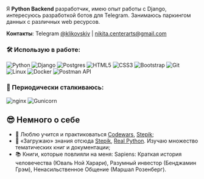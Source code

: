 Я **Python Backend** разработчик, имею опыт работы с Django, интересуюсь разработкой ботов для Telegram.
Занимаюсь паркингом данных с различных web ресурсов.

**Контакты**: Telegram [@klikovskiy](https://t.me/klikovskiy) | nikita.centerarts@gmail.com

### 🛠️ Использую в работе:

![Python](https://img.shields.io/badge/python-3670A0?style=for-the-badge&logo=python&logoColor=ffdd54)
![Django](https://img.shields.io/badge/django-%23092E20.svg?style=for-the-badge&logo=django&logoColor=white)
![Postgres](https://img.shields.io/badge/postgres-%23316192.svg?style=for-the-badge&logo=postgresql&logoColor=white)
![HTML5](https://img.shields.io/badge/html5-%23E34F26.svg?style=for-the-badge&logo=html5&logoColor=white)
![CSS3](https://img.shields.io/badge/css3-%231572B6.svg?style=for-the-badge&logo=css3&logoColor=white)
![Bootstrap](https://img.shields.io/badge/bootstrap-%23563D7C.svg?style=for-the-badge&logo=bootstrap&logoColor=white)
![Git](https://img.shields.io/badge/git-%23F05033.svg?style=for-the-badge&logo=git&logoColor=white)
![Linux](https://img.shields.io/badge/Linux-FCC624?style=for-the-badge&logo=linux&logoColor=black)
![Docker](https://img.shields.io/badge/Docker-03c6fc?style=for-the-badge&logo=docker&logoColor=white)
![Postman API](https://img.shields.io/badge/Postman_API-f58225?style=for-the-badge&logo=Postman&logoColor=white)


### 🔧 Периодически сталкиваюсь:
<img src="https://img.shields.io/badge/nginx-%23009639.svg?style=for-the-badge&logo=nginx&logoColor=white" alt="nginx" />
<img src="https://img.shields.io/badge/gunicorn-%298729.svg?style=for-the-badge&logo=gunicorn&logoColor=white" alt="Gunicorn" />


## 😎 Немного о себе
* 👀 Люблю учится и практиковаться [Codewars](https://www.codewars.com/users/Klikovskiy), [Stepik](https://stepik.org/users/613186191);
* 🤖 «Загружаю» знания отсюда [Stepik](https://stepik.org/), [Real Python](https://realpython.com/). Изучаю множество тематических книг и документации;
* 📚 Книги, которые повлияли на меня: Sapiens: Краткая история человечества (Юваль Ной Харари), Разумный инвестор (Бенджамин Грэм), Ненасильственное Общение (Маршал Розенберг).
